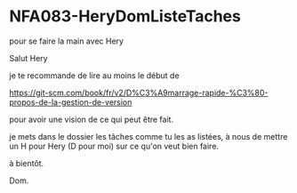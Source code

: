 # NFA083-HeryDomListeTaches
pour se faire la main avec Hery

Salut Hery

je te recommande de lire au moins le début de

https://git-scm.com/book/fr/v2/D%C3%A9marrage-rapide-%C3%80-propos-de-la-gestion-de-version

pour avoir une vision de ce qui peut être fait.

je mets dans le dossier les tâches comme tu les as listées,
à nous de mettre un H pour Hery (D pour moi)
sur ce qu'on veut bien faire.

à bientôt.

Dom.




